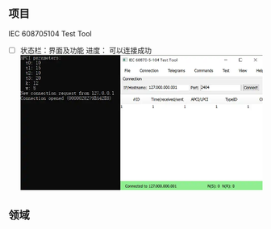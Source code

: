 ## 项目
IEC 60870*5*104 Test Tool
- [ ] 状态栏：界面及功能
进度：
可以连接成功
![|435x243](./attachments/2025-08-18.webp)

## 领域


